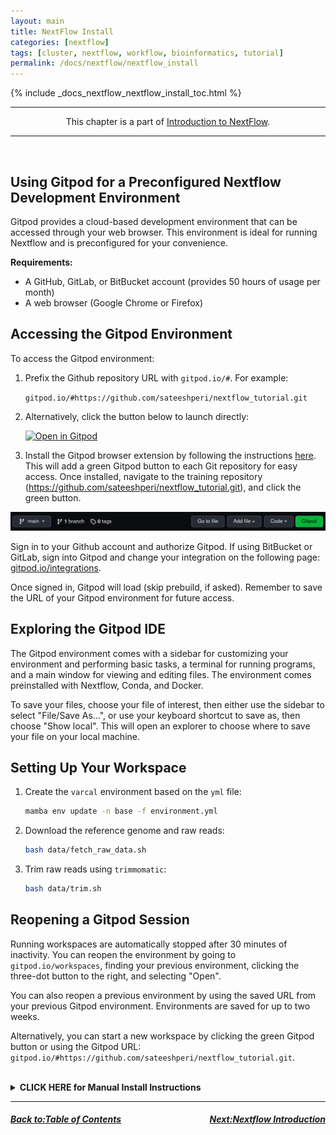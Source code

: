 ```yaml
---
layout: main
title: NextFlow Install
categories: [nextflow]
tags: [cluster, nextflow, workflow, bioinformatics, tutorial]
permalink: /docs/nextflow/nextflow_install
---
```


{% include _docs_nextflow_nextflow_install_toc.html %}

<hr>
<center>This chapter is a part of <a href="/nextflow_varcal/docs/nextflow/" target="_blank">Introduction to NextFlow</a>.</center>
<hr>

<br>

## Using Gitpod for a Preconfigured Nextflow Development Environment

Gitpod provides a cloud-based development environment that can be accessed through your web browser. This environment is ideal for running Nextflow and is preconfigured for your convenience.

**Requirements:**

- A GitHub, GitLab, or BitBucket account (provides 50 hours of usage per month)
- A web browser (Google Chrome or Firefox)

## Accessing the Gitpod Environment

To access the Gitpod environment:

1. Prefix the Github repository URL with `gitpod.io/#`. For example:

   `gitpod.io/#https://github.com/sateeshperi/nextflow_tutorial.git`

2. Alternatively, click the button below to launch directly:

   [![Open in Gitpod](https://gitpod.io/button/open-in-gitpod.svg)](https://gitpod.io/#https://github.com/sateeshperi/nextflow_tutorial.git)

3. Install the Gitpod browser extension by following the instructions [here](https://www.gitpod.io/docs/browser-extension). This will add a green Gitpod button to each Git repository for easy access. Once installed, navigate to the training repository (https://github.com/sateeshperi/nextflow_tutorial.git), and click the green button.

<img src="images/gitpodbutton.png" alt="drawing" width="800"/>

Sign in to your Github account and authorize Gitpod. If using BitBucket or GitLab, sign into Gitpod and change your integration on the following page: [gitpod.io/integrations](https://gitpod.io/integrations).

Once signed in, Gitpod will load (skip prebuild, if asked). Remember to save the URL of your Gitpod environment for future access.

## Exploring the Gitpod IDE

The Gitpod environment comes with a sidebar for customizing your environment and performing basic tasks, a terminal for running programs, and a main window for viewing and editing files. The environment comes preinstalled with Nextflow, Conda, and Docker.

To save your files, choose your file of interest, then either use the sidebar to select "File/Save As…", or use your keyboard shortcut to save as, then choose "Show local". This will open an explorer to choose where to save your file on your local machine.

## Setting Up Your Workspace

1. Create the `varcal` environment based on the `yml` file:

   ```bash
   mamba env update -n base -f environment.yml
   ```

2. Download the reference genome and raw reads:

   ```bash
   bash data/fetch_raw_data.sh
   ```

3. Trim raw reads using `trimmomatic`:

   ```bash
   bash data/trim.sh
   ```

## Reopening a Gitpod Session

Running workspaces are automatically stopped after 30 minutes of inactivity. You can reopen the environment by going to `gitpod.io/workspaces`, finding your previous environment, clicking the three-dot button to the right, and selecting "Open".

You can also reopen a previous environment by using the saved URL from your previous Gitpod environment. Environments are saved for up to two weeks.

Alternatively, you can start a new workspace by clicking the green Gitpod button or using the Gitpod URL: `gitpod.io/#https://github.com/sateeshperi/nextflow_tutorial.git`.

 <br>

<details>
  <summary><b>CLICK HERE for Manual Install Instructions</b></summary>

### Nextflow Requirements

- Nextflow can be used on any POSIX compatible system (Linux, OS X, etc). It requires Bash 3.2 (or later) and [Java 8 (or later, up to 15)](http://www.oracle.com/technetwork/java/javase/downloads/index.html) to be installed.
- For the execution in a cluster of computers the use a shared file system is required to allow the sharing of tasks input/output files.
- Windows system is supported through WSL.
- Nextflow is distributed as a self-installing package, which means that it does not require any special installation procedure. Installation instructions can be found [here](https://www.nextflow.io/docs/latest/getstarted.html#installation)

<pre>
mkdir -p ~/bin/
cd ~/bin/
curl -s https://get.nextflow.io | bash
chmod +x nextflow
echo 'PATH=~/bin:$PATH' >> ~/.bashrc
which nextflow      ## should point back to ~/bin
nextflow -v         ## check install by invoking Nextflow, getting version
</pre>

## NF-CORE Install

<pre>
conda install nf-core
# or
pip install nf-core
</pre>

## Environment Setup

- Create `environment.yml`
<pre>
channels:

* bioconda
* conda-forge
  dependencies:
* fastqc
* trimmomatic
* bwa
* samtools
* bcftools
* multiqc
* graphviz
</pre>

<pre>
mamba env create -n varcal -f environment.yml
</pre>

## Data Download & Setup

The data for this tutorial is sourced from the [DataCarpentry Wrangling Genomics Lesson](https://datacarpentry.org/wrangling-genomics/02-quality-control/index.html).

- **Download the Reference Genome**

<pre>
cd ~/
mkdir -p nextflow_tutorial/data/ref_genome
cd nextflow_tutorial/data/ref_genome
curl -L -o ecoli_rel606.fasta.gz ftp://ftp.ncbi.nlm.nih.gov/genomes/all/GCA/000/017/985/GCA_000017985.1_ASM1798v1/GCA_000017985.1_ASM1798v1_genomic.fna.gz
gunzip ecoli_rel606.fasta.gz
ls
</pre>

- **Download Raw Data**

<pre>
cd ~/
mkdir -p nextflow_tutorial/data/untrimmed_fastq/
cd nextflow_tutorial/data/untrimmed_fastq/

curl -O ftp://ftp.sra.ebi.ac.uk/vol1/fastq/SRR258/004/SRR2589044/SRR2589044_1.fastq.gz
curl -O ftp://ftp.sra.ebi.ac.uk/vol1/fastq/SRR258/004/SRR2589044/SRR2589044_2.fastq.gz
curl -O ftp://ftp.sra.ebi.ac.uk/vol1/fastq/SRR258/003/SRR2584863/SRR2584863_1.fastq.gz
curl -O ftp://ftp.sra.ebi.ac.uk/vol1/fastq/SRR258/003/SRR2584863/SRR2584863_2.fastq.gz
curl -O ftp://ftp.sra.ebi.ac.uk/vol1/fastq/SRR258/006/SRR2584866/SRR2584866_1.fastq.gz
curl -O ftp://ftp.sra.ebi.ac.uk/vol1/fastq/SRR258/006/SRR2584866/SRR2584866_2.fastq.gz
</pre>

- **Trim the Reads**

  Activate your conda environment:

<pre>
  conda activate varcal
</pre>

Then run the trimming:

<pre>
  cd nextflow_tutorial/data/untrimmed_fastq/

  for infile in *_1.fastq.gz
  do
     base=$(basename ${infile} _1.fastq.gz)
     trimmomatic PE ${infile} ${base}_2.fastq.gz \
                  ${base}_1.trim.fastq.gz ${base}_1un.trim.fastq.gz \
                  ${base}_2.trim.fastq.gz ${base}_2un.trim.fastq.gz \
                  SLIDINGWINDOW:4:20 MINLEN:25 ILLUMINACLIP:NexteraPE-PE.fa:2:40:15
  done
</pre>

Now move the trimmed files to a new directory:

<pre>
  mkdir ../trimmed_fastq
  mv *.trim* ../trimmed_fastq
  cd ../trimmed_fastq
  ls
</pre>

## Integrated Development Environment (IDE)

The choice of IDE will not be covered in this tutorial. You can use the one you are most comfortable with, as you will need to edit text files as well as run commands from the terminal. At some point, you will also need to run these commands from a cluster node.

Some good options include Visual Studio Code, which supports Nextflow plugins and the remote-ssh module. This setup, however, is beyond the scope of this tutorial.

- [Download Visual Studio Code](https://code.visualstudio.com/Download)
- [VSCode Nextflow Plugin](https://marketplace.visualstudio.com/items?itemName=nextflow.nextflow)
- [VSCode Remote-SSH Plugin](https://marketplace.visualstudio.com/items?itemName=ms-vscode-remote.remote-ssh)

Remember, you can choose the IDE that best suits your comfort level and requirements. The most important thing is that it allows you to effectively write and debug your Nextflow scripts.

</details>

---

<h5><a href="/nextflow_varcal/docs/nextflow/index" style="float: left"><b>Back to:</b>Table of Contents</a>

<a href="/nextflow_varcal/docs/nextflow/nextflow_intro" style="float: right"><b>Next:</b>Nextflow Introduction</a></h5>
